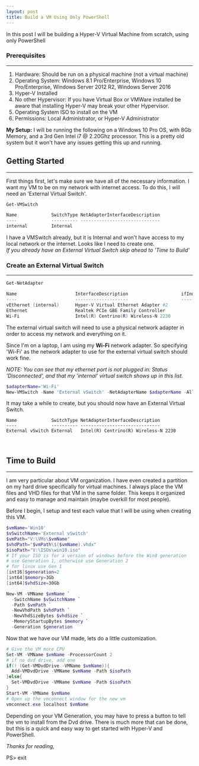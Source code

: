 ```yaml
---
layout: post
title: Build a VM Using Only PowerShell
---
```


In this post I will be building a Hyper-V Virtual Machine from scratch, using only PowerShell
<br>

### Prerequisites

----

1. Hardware: Should be run on a physical machine (not a virtual machine)
2. Operating System: Windows 8.1 Pro/Enterprise, Windows 10 Pro/Enterprise, Windows Server 2012 R2, Windows Server 2016
3. Hyper-V Installed
4. No other Hypervisor: If you have Virtual Box or VMWare installed be aware that installing Hyper-V may break your other Hypervisor.
5. Operating System ISO to install on the VM
6. Permissions: Local Administrator, or Hyper-V Administrator

**My Setup:**
I will be running the following on a Windows 10 Pro OS, with 8Gb Memory, and a 3rd Gen Intel i7 @ 2.20Ghz processor.  This is a pretty old system but it won't have any issues getting this up and running.
<br>

## Getting Started
----

First things first, let's make sure we have all of the necessary information.  I want my VM to be on my network with internet access.
To do this, I will need an 'External Virtual Switch'.

```powershell
Get-VMSwitch

Name             SwitchType NetAdapterInterfaceDescription
----             ---------- ------------------------------
internal         Internal
```

I have a VMSwitch already, but it is Internal and won't have access to my local network or the internet.
Looks like I need to create one.  
*If you already have an External Virtual Switch skip ahead to 'Time to Build'* 
<br>

### Create an External Virtual Switch

---


```powershell
Get-NetAdapter

Name                      InterfaceDescription                    ifIndex Status
----                      --------------------                    ------- ------
vEthernet (internal)      Hyper-V Virtual Ethernet Adapter #2          16 Up
Ethernet                  Realtek PCIe GBE Family Controller            6 Disconnected
Wi-Fi                     Intel(R) Centrino(R) Wireless-N 2230         15 Up
```

The external virtual switch will need to use a physical network adapter in order to access my network and everything on it.

Since I'm on a laptop, I am using my **Wi-Fi** network adapter. So specifying 'Wi-Fi' as the network adapter to use for the external virtual switch should work fine.

*NOTE: You can see that my ethernet port is not plugged in: Status 'Disconnected', and that my 'internal' virtual switch shows up in this list.*

```powershell
$adapterName='Wi-Fi'
New-VMSwitch -Name 'External vSwitch' -NetAdapterName $adapterName -AllowManagementOS $true
``` 

It may take a while to create, but you should now have an External Virtual Switch.
```
Name             SwitchType NetAdapterInterfaceDescription
----             ---------- ------------------------------
External vSwitch External   Intel(R) Centrino(R) Wireless-N 2230
```
<br>

## Time to Build

----

I am very particular about VM organization.  I have even created a partition on my hard drive specifically for virtual machines.  I always place the VM files and VHD files for that VM in the same folder.
This keeps it organized and easy to manage and maintain (maybe overkill for most people).

Before I begin, I setup and test each value that I will be using when creating this VM.

```powershell
$vmName='Win10'
$vSwitchName='External vSwitch'
$vmPath="V:\VMs\$vmName"
$vhdPath="$vmPath\$($vmName).vhdx"
$isoPath="V:\ISOs\win10.iso"
# If your ISO is for a version of windows before the Win8 generation
# use Generation 1, otherwise use Generation 2
# for linux use Gen 1
[int16]$generation=2
[int64]$memory=3Gb
[int64]$vhdSize=30Gb

New-VM -VMName $vmName `
  -SwitchName $vSwitchName `
  -Path $vmPath `
  -NewVhdPath $vhdPath `
  -NewVhdSizeBytes $vhdSize `
  -MemoryStartupBytes $memory `
  -Generation $generation

```

Now that we have our VM made, lets do a little customization.

```powershell
# Give the VM more CPU
Set-VM -VMName $vmName -ProcessorCount 2
# if no dvd drive, add one
if(! (Get-VMDvdDrive -VMName $vmName)){
  Add-VMDvdDrive -VMName $vmName -Path $isoPath
}else{
  Set-VMDvdDrive -VMName $vmName -Path $isoPath
}
Start-VM -VMName $vmName
# Open up the vmconnect window for the new vm
vmconnect.exe localhost $vmName
```

Depending on your VM Generation, you may have to press a button to tell the vm to install from the Dvd drive.
There is much more that can be done, but this is a quick and easy way to get started with Hyper-V and PowerShell.


*Thanks for reading,*

PS> exit
